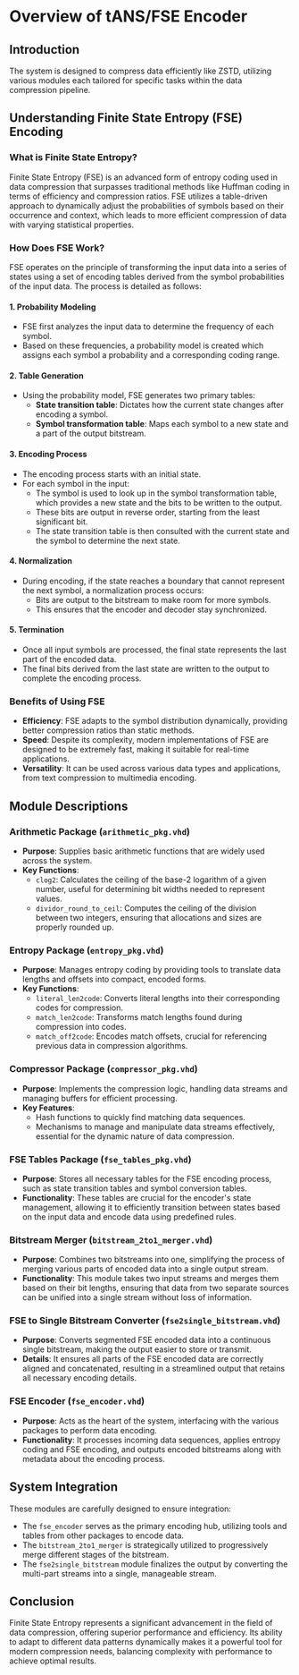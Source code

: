 # Overview of tANS/FSE Encoder

## Introduction

The system is designed to compress data efficiently like ZSTD, utilizing various modules each tailored for specific tasks within the data compression pipeline. 

## Understanding Finite State Entropy (FSE) Encoding

### What is Finite State Entropy?

Finite State Entropy (FSE) is an advanced form of entropy coding used in data compression that surpasses traditional methods like Huffman coding in terms of efficiency and compression ratios. FSE utilizes a table-driven approach to dynamically adjust the probabilities of symbols based on their occurrence and context, which leads to more efficient compression of data with varying statistical properties.

### How Does FSE Work?

FSE operates on the principle of transforming the input data into a series of states using a set of encoding tables derived from the symbol probabilities of the input data. The process is detailed as follows:

#### 1. **Probability Modeling**

- FSE first analyzes the input data to determine the frequency of each symbol.
- Based on these frequencies, a probability model is created which assigns each symbol a probability and a corresponding coding range.

#### 2. **Table Generation**

- Using the probability model, FSE generates two primary tables:
  - **State transition table**: Dictates how the current state changes after encoding a symbol.
  - **Symbol transformation table**: Maps each symbol to a new state and a part of the output bitstream.
  
#### 3. **Encoding Process**

- The encoding process starts with an initial state.
- For each symbol in the input:
  - The symbol is used to look up in the symbol transformation table, which provides a new state and the bits to be written to the output.
  - These bits are output in reverse order, starting from the least significant bit.
  - The state transition table is then consulted with the current state and the symbol to determine the next state.
  
#### 4. **Normalization**

- During encoding, if the state reaches a boundary that cannot represent the next symbol, a normalization process occurs:
  - Bits are output to the bitstream to make room for more symbols.
  - This ensures that the encoder and decoder stay synchronized.

#### 5. **Termination**

- Once all input symbols are processed, the final state represents the last part of the encoded data.
- The final bits derived from the last state are written to the output to complete the encoding process.

### Benefits of Using FSE

- **Efficiency**: FSE adapts to the symbol distribution dynamically, providing better compression ratios than static methods.
- **Speed**: Despite its complexity, modern implementations of FSE are designed to be extremely fast, making it suitable for real-time applications.
- **Versatility**: It can be used across various data types and applications, from text compression to multimedia encoding.


## Module Descriptions

### **Arithmetic Package (`arithmetic_pkg.vhd`)**

- **Purpose**: Supplies basic arithmetic functions that are widely used across the system.
- **Key Functions**:
  - `clog2`: Calculates the ceiling of the base-2 logarithm of a given number, useful for determining bit widths needed to represent values.
  - `dividor_round_to_ceil`: Computes the ceiling of the division between two integers, ensuring that allocations and sizes are properly rounded up.

### **Entropy Package (`entropy_pkg.vhd`)**

- **Purpose**: Manages entropy coding by providing tools to translate data lengths and offsets into compact, encoded forms.
- **Key Functions**:
  - `literal_len2code`: Converts literal lengths into their corresponding codes for compression.
  - `match_len2code`: Transforms match lengths found during compression into codes.
  - `match_off2code`: Encodes match offsets, crucial for referencing previous data in compression algorithms.

### **Compressor Package (`compressor_pkg.vhd`)**

- **Purpose**: Implements the compression logic, handling data streams and managing buffers for efficient processing.
- **Key Features**:
  - Hash functions to quickly find matching data sequences.
  - Mechanisms to manage and manipulate data streams effectively, essential for the dynamic nature of data compression.

### **FSE Tables Package (`fse_tables_pkg.vhd`)**

- **Purpose**: Stores all necessary tables for the FSE encoding process, such as state transition tables and symbol conversion tables.
- **Functionality**: These tables are crucial for the encoder's state management, allowing it to efficiently transition between states based on the input data and encode data using predefined rules.

### **Bitstream Merger (`bitstream_2to1_merger.vhd`)**

- **Purpose**: Combines two bitstreams into one, simplifying the process of merging various parts of encoded data into a single output stream.
- **Functionality**: This module takes two input streams and merges them based on their bit lengths, ensuring that data from two separate sources can be unified into a single stream without loss of information.

### **FSE to Single Bitstream Converter (`fse2single_bitstream.vhd`)**

- **Purpose**: Converts segmented FSE encoded data into a continuous single bitstream, making the output easier to store or transmit.
- **Details**: It ensures all parts of the FSE encoded data are correctly aligned and concatenated, resulting in a streamlined output that retains all necessary encoding details.

### **FSE Encoder (`fse_encoder.vhd`)**

- **Purpose**: Acts as the heart of the system, interfacing with the various packages to perform data encoding.
- **Functionality**: It processes incoming data sequences, applies entropy coding and FSE encoding, and outputs encoded bitstreams along with metadata about the encoding process.

## System Integration

These modules are carefully designed to ensure integration:
- The `fse_encoder` serves as the primary encoding hub, utilizing tools and tables from other packages to encode data.
- The `bitstream_2to1_merger` is strategically utilized to progressively merge different stages of the bitstream.
- The `fse2single_bitstream` module finalizes the output by converting the multi-part streams into a single, manageable stream.

## Conclusion

Finite State Entropy represents a significant advancement in the field of data compression, offering superior performance and efficiency. Its ability to adapt to different data patterns dynamically makes it a powerful tool for modern compression needs, balancing complexity with performance to achieve optimal results.